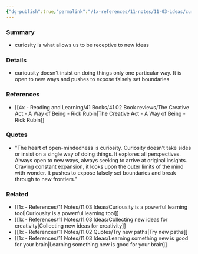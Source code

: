 ```yaml
---
{"dg-publish":true,"permalink":"/1x-references/11-notes/11-03-ideas/curiosity-is-the-basis-of-open-mindedness/","title":"Curiosity is the basis of open-mindedness","created":"2023-03-26T21:04:52.000+03:00","updated":"2024-02-14T20:18:34.100+03:00"}
---
```



### Summary
- curiosity is what allows us to be receptive to new ideas

### Details
- curiousity doesn't insist on doing things only one particular way. It is open to new ways and pushes to expose falsely set boundaries

### References
- [[4x - Reading and Learning/41 Books/41.02 Book reviews/The Creative Act - A Way of Being - Rick Rubin\|The Creative Act - A Way of Being - Rick Rubin]]

### Quotes
- "The heart of open-mindedness is curiosity. Curiosity doesn’t take sides or insist on a single way of doing things. It explores all perspectives. Always open to new ways, always seeking to arrive at original insights. Craving constant expansion, it looks upon the outer limits of the mind with wonder. It pushes to expose falsely set boundaries and break through to new frontiers."

### Related
- [[1x - References/11 Notes/11.03 Ideas/Curiousity is a powerful learning tool\|Curiousity is a powerful learning tool]]
- [[1x - References/11 Notes/11.03 Ideas/Collecting new ideas for creativity\|Collecting new ideas for creativity]]
- [[1x - References/11 Notes/11.02 Quotes/Try new paths\|Try new paths]]
- [[1x - References/11 Notes/11.03 Ideas/Learning something new is good for your brain\|Learning something new is good for your brain]]